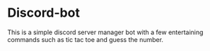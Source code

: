 # Discord-bot
This is a simple discord server manager bot with a few entertaining commands such as tic tac toe and guess the number.
